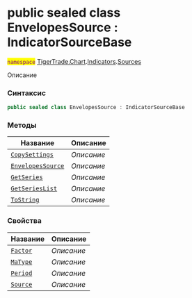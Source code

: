 
# public sealed class EnvelopesSource : IndicatorSourceBase
<mark style="color:purple;">`namespace`</mark> [TigerTrade.Chart](../../../TigerTrade.Chart.md).[Indicators](../../../TigerTrade.Chart/Indicators.md).[Sources](../../../TigerTrade.Chart/Indicators/Sources.md)



Описание

### Синтаксис
```csharp
public sealed class EnvelopesSource : IndicatorSourceBase
```


### Методы
| Название | Описание |
| --- | --- |
| [`CopySettings`](./EnvelopesSource.cs/Методы/CopySettings.md) | *Описание* |
| [`EnvelopesSource`](./EnvelopesSource.cs/Методы/EnvelopesSource.md) | *Описание* |
| [`GetSeries`](./EnvelopesSource.cs/Методы/GetSeries.md) | *Описание* |
| [`GetSeriesList`](./EnvelopesSource.cs/Методы/GetSeriesList.md) | *Описание* |
| [`ToString`](./EnvelopesSource.cs/Методы/ToString.md) | *Описание* |

### Свойства
| Название | Описание |
| --- | --- |
| [`Factor`](./EnvelopesSource.cs/Свойства/Factor.md) | *Описание* |
| [`MaType`](./EnvelopesSource.cs/Свойства/MaType.md) | *Описание* |
| [`Period`](./EnvelopesSource.cs/Свойства/Period.md) | *Описание* |
| [`Source`](./EnvelopesSource.cs/Свойства/Source.md) | *Описание* |



